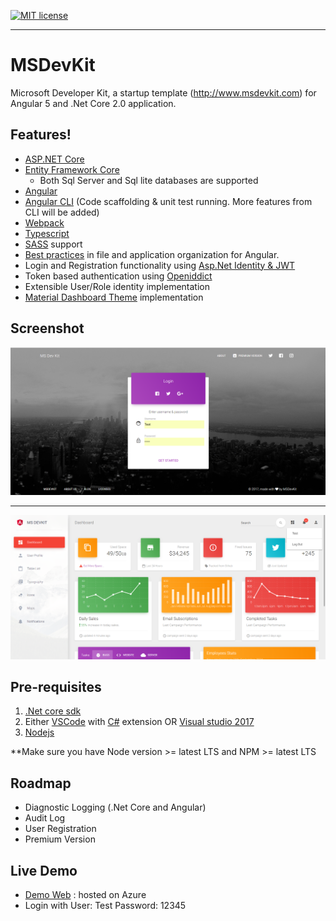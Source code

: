 [![MIT license](http://img.shields.io/badge/license-MIT-brightgreen.svg)](http://opensource.org/licenses/MIT)

----------

# MSDevKit 
Microsoft Developer Kit, a startup template (http://www.msdevkit.com) for Angular 5 and .Net Core 2.0 application.


##  Features!

* [ASP.NET Core](http://www.dot.net/)
* [Entity Framework Core](https://docs.efproject.net/en/latest/)
    * Both Sql Server and Sql lite databases are supported 
* [Angular](https://angular.io/)
* [Angular CLI](https://cli.angular.io/) (Code scaffolding & unit test running. More features from CLI will be added)
* [Webpack](https://webpack.github.io/)
 * [Typescript](http://www.typescriptlang.org/)
* [SASS](http://sass-lang.com/) support
* [Best practices](https://angular.io/docs/ts/latest/guide/style-guide.html) in file and application organization for Angular.
* Login and Registration functionality using [Asp.Net Identity & JWT](https://docs.asp.net/en/latest/security/authentication/identity.html)
* Token based authentication using [Openiddict](https://github.com/openiddict/openiddict-core)
* Extensible User/Role identity implementation
* [Material Dashboard Theme](https://www.creative-tim.com/product/material-dashboard-angular2) implementation

## Screenshot

![Login](https://github.com/UsmanSabir/DevKitTemplate/raw/master/Resources/Login.PNG)


----------


![Dashboard](https://github.com/UsmanSabir/DevKitTemplate/raw/master/Resources/Dashboard.PNG)

## Pre-requisites

1. [.Net core sdk](https://www.microsoft.com/net/core#windows)
2. Either [VSCode](https://code.visualstudio.com/) with [C#](https://marketplace.visualstudio.com/items?itemName=ms-vscode.csharp) extension OR [Visual studio 2017](https://www.visualstudio.com/)
3. [Nodejs](https://nodejs.org/en/)

**Make sure you have Node version >= latest LTS and NPM >= latest LTS

## Roadmap
* Diagnostic Logging (.Net Core and Angular)
* Audit Log
* User Registration
* Premium Version 


## Live Demo
* [Demo Web](http://demo.msdevkit.com/) : hosted on Azure
* Login with User: Test Password: 12345



